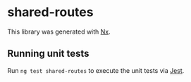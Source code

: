 # shared-routes

This library was generated with [Nx](https://nx.dev).

## Running unit tests

Run `ng test shared-routes` to execute the unit tests via [Jest](https://jestjs.io).
